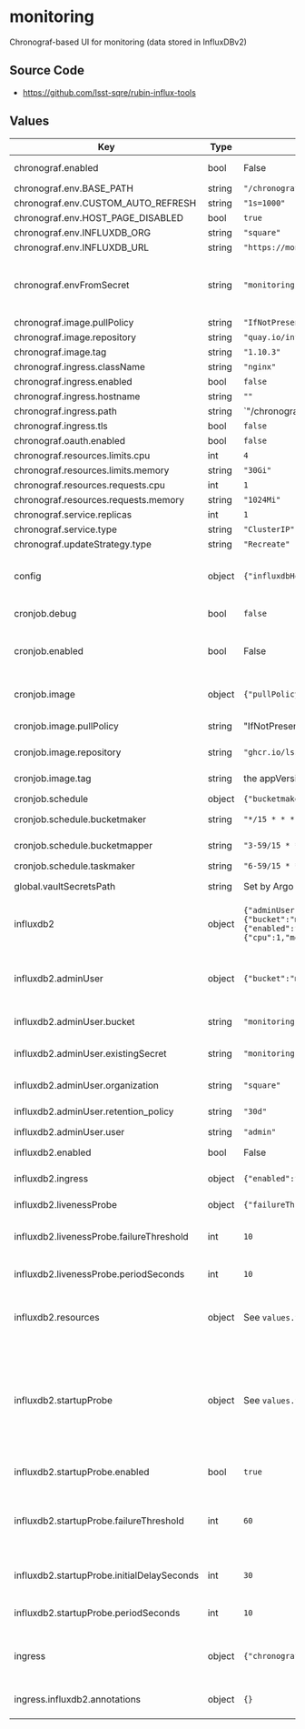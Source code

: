 # monitoring

Chronograf-based UI for monitoring (data stored in InfluxDBv2)

## Source Code

* <https://github.com/lsst-sqre/rubin-influx-tools>

## Values

| Key | Type | Default | Description |
|-----|------|---------|-------------|
| chronograf.enabled | bool | False | enable chronograf at all? |
| chronograf.env.BASE_PATH | string | `"/chronograf"` |  |
| chronograf.env.CUSTOM_AUTO_REFRESH | string | `"1s=1000"` |  |
| chronograf.env.HOST_PAGE_DISABLED | bool | `true` |  |
| chronograf.env.INFLUXDB_ORG | string | `"square"` |  |
| chronograf.env.INFLUXDB_URL | string | `"https://monitoring.lsst.codes"` |  |
| chronograf.envFromSecret | string | `"monitoring"` | Chronograf expects keys generic_client_id, generic_client_secret, and token_secret. |
| chronograf.image.pullPolicy | string | `"IfNotPresent"` |  |
| chronograf.image.repository | string | `"quay.io/influxdb/chronograf"` |  |
| chronograf.image.tag | string | `"1.10.3"` |  |
| chronograf.ingress.className | string | `"nginx"` |  |
| chronograf.ingress.enabled | bool | `false` |  |
| chronograf.ingress.hostname | string | `""` |  |
| chronograf.ingress.path | string | `"/chronograf(/|$)"` |  |
| chronograf.ingress.tls | bool | `false` |  |
| chronograf.oauth.enabled | bool | `false` |  |
| chronograf.resources.limits.cpu | int | `4` |  |
| chronograf.resources.limits.memory | string | `"30Gi"` |  |
| chronograf.resources.requests.cpu | int | `1` |  |
| chronograf.resources.requests.memory | string | `"1024Mi"` |  |
| chronograf.service.replicas | int | `1` |  |
| chronograf.service.type | string | `"ClusterIP"` |  |
| chronograf.updateStrategy.type | string | `"Recreate"` |  |
| config | object | `{"influxdbHostname":"monitoring.lsst.codes","influxdbOrg":"square"}` | Configuration of Influx endpoint to receive monitoring data |
| cronjob.debug | bool | `false` | set to true to enable debug logging |
| cronjob.enabled | bool | False | enable cronjobs at all? You only need this once per influxdb instance. |
| cronjob.image | object | `{"pullPolicy":"IfNotPresent","repository":"ghcr.io/lsst-sqre/rubin-influx-tools","tag":""}` | image for monitoring-related cronjobs |
| cronjob.image.pullPolicy | string | "IfNotPresent" | imagePullPolicy for cronjobs |
| cronjob.image.repository | string | `"ghcr.io/lsst-sqre/rubin-influx-tools"` | repository for rubin-influx-tools |
| cronjob.image.tag | string | the appVersion of the chart | tag for rubin-influx-tools |
| cronjob.schedule | object | `{"bucketmaker":"*/15 * * * *","bucketmapper":"3-59/15 * * * *","taskmaker":"6-59/15 * * * *"}` | schedules for jobs |
| cronjob.schedule.bucketmaker | string | `"*/15 * * * *"` | bucketmaker schedule |
| cronjob.schedule.bucketmapper | string | `"3-59/15 * * * *"` | bucketmapper schedule |
| cronjob.schedule.taskmaker | string | `"6-59/15 * * * *"` | taskmaker schedule |
| global.vaultSecretsPath | string | Set by Argo CD | Base path for Vault secrets |
| influxdb2 | object | `{"adminUser":{"bucket":"monitoring","existingSecret":"monitoring","organization":"square","retention_policy":"30d","user":"admin"},"enabled":false,"ingress":{"enabled":false},"livenessProbe":{"failureThreshold":10,"periodSeconds":10},"resources":{"limits":{"cpu":4,"memory":"30Gi"},"requests":{"cpu":1,"memory":"1Gi"}},"startupProbe":{"enabled":true,"failureThreshold":60,"initialDelaySeconds":30,"periodSeconds":10}}` | InfluxDB v2 server component.  Soon to be replaced with Influx DB v3 |
| influxdb2.adminUser | object | `{"bucket":"monitoring","existingSecret":"monitoring","organization":"square","retention_policy":"30d","user":"admin"}` | InfluxDB2 admin user; uses admin-password/admin-token keys from secret. |
| influxdb2.adminUser.bucket | string | `"monitoring"` | Bucket to dump raw monitoring data into |
| influxdb2.adminUser.existingSecret | string | `"monitoring"` | Where we store secrets to run the server |
| influxdb2.adminUser.organization | string | `"square"` | InfluxDB internal organization |
| influxdb2.adminUser.retention_policy | string | `"30d"` | How long to keep data |
| influxdb2.adminUser.user | string | `"admin"` | User name |
| influxdb2.enabled | bool | False | enable influxdb2 server at all? |
| influxdb2.ingress | object | `{"enabled":false}` | InfluxDB2 ingress configuration. |
| influxdb2.livenessProbe | object | `{"failureThreshold":10,"periodSeconds":10}` | InfluxDB2 liveness probe. |
| influxdb2.livenessProbe.failureThreshold | int | `10` | Number of checks to conclude whether InfluxDB has died |
| influxdb2.livenessProbe.periodSeconds | int | `10` | Period between checks for whether InfluxDB is still alive |
| influxdb2.resources | object | See `values.yaml` | Resource limits and requests for the InfluxDB server instance |
| influxdb2.startupProbe | object | See `values.yaml` | InfluxDB2 startup probe.  We set the failure threshold high because when influx has many full shards, it takes a very long time to start up and check its shards, and that will cause a crash loop. |
| influxdb2.startupProbe.enabled | bool | `true` | Whether to enable a startup probe |
| influxdb2.startupProbe.failureThreshold | int | `60` | Number of checks to conclude whether InfluxDB won't start.  High to allow up to 10 minutes for startup; see above |
| influxdb2.startupProbe.initialDelaySeconds | int | `30` | How long to wait before checking the first time |
| influxdb2.startupProbe.periodSeconds | int | `10` | Period between checking whether InfluxDB has started |
| ingress | object | `{"chronograf":{"annotations":{},"hostname":""},"influxdb2":{"annotations":{}}}` | ingress for InfluxDBv2 Only used if the service is enabled. |
| ingress.influxdb2.annotations | object | `{}` | Additional annotations to add to the ingress |
